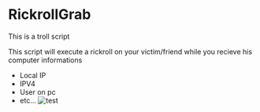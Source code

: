# RickrollGrab
This is a troll script

This script will execute a rickroll on your victim/friend while you recieve his computer informations
- Local IP
- IPV4
- User on pc
- etc...
![test](https://user-images.githubusercontent.com/109004138/216724514-2c97a7b3-6298-4180-973d-4b7545d8bd5a.png)
